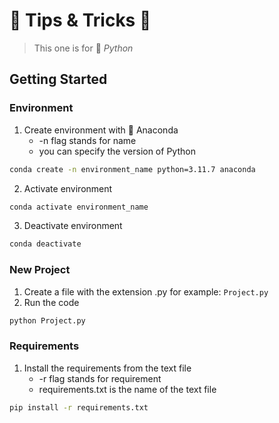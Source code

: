 # 🍆 Tips & Tricks 🎃

> This one is for 🐍 *Python*


## Getting Started

### Environment

1. Create environment with 🐍 Anaconda
    - -n flag stands for name
    - you can specify the version of Python
```sh
conda create -n environment_name python=3.11.7 anaconda
```
2. Activate environment
```sh
conda activate environment_name
```
3. Deactivate environment
```sh
conda deactivate
```

### New Project

1. Create a file with the extension .py for example: ```Project.py```
2. Run the code
```sh
python Project.py
```

### Requirements

1. Install the requirements from the text file
    - -r flag stands for requirement
    - requirements.txt is the name of the text file
```sh
pip install -r requirements.txt
```
